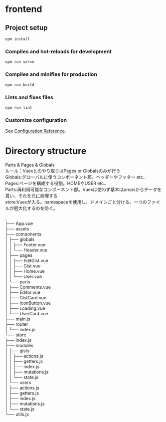 # frontend

## Project setup
```
npm install
```

### Compiles and hot-reloads for development
```
npm run serve
```

### Compiles and minifies for production
```
npm run build
```

### Lints and fixes files
```
npm run lint
```

### Customize configuration
See [Configuration Reference](https://cli.vuejs.org/config/).

# Directory structure
Parts & Pages & Globals<br>
ルール：Vuexとのやり取りはPages or Globalsのみが行う<br>
Globals:グローバルに使うコンポーネント郡。ヘッダーやフッター etc..<br>
Pages:ページを構成する役割。HOMEやUSER etc..<br>
Parts:再利用可能なコンポーネント郡。Vuexは使わず基本はpropsからデータを貰い、それを元に処理する<br>
store:Vuexが入る。namespaceを使用し、ドメインごと分ける。一つのファイルが肥大化するのを防ぐ。<br>

.<br>
├── App.vue<br>
├── assets<br>
├── components<br>
│   ├── globals<br>
│   │   ├── Footer.vue<br>
│   │   └── Header.vue<br>
│   ├── pages<br>
│   │   ├── EditGist.vue<br>
│   │   ├── Gist.vue<br>
│   │   ├── Home.vue<br>
│   │   └── User.vue<br>
│   └── parts<br>
│       ├── Comments.vue<br>
│       ├── Editor.vue<br>
│       ├── GistCard.vue<br>
│       ├── IconButton.vue<br>
│       ├── Loading.vue<br>
│       └── UserCard.vue<br>
├── main.js<br>
├── router<br>
│   └── index.js<br>
└── store<br>
    ├── index.js<br>
    ├── modules<br>
    │   ├── gists<br>
    │   │   ├── actions.js<br>
    │   │   ├── getters.js<br>
    │   │   ├── index.js<br>
    │   │   ├── mutations.js<br>
    │   │   └── state.js<br>
    │   └── users<br>
    │       ├── actions.js<br>
    │       ├── getters.js<br>
    │       ├── index.js<br>
    │       ├── mutations.js<br>
    │       └── state.js<br>
    └── utils.js<br>
